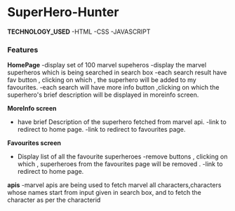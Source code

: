 # SuperHero-Hunter

**TECHNOLOGY_USED**
    -HTML
    -CSS
    -JAVASCRIPT

### Features
**HomePage**
   -display set of 100 marvel supeheros
   -display the marvel superheros which is being searched in search box 
   -each search result have fav button , clicking on which , the superhero will be added to my favourites.
   -each search will have more info button ,clicking on which the superhero's brief description will be displayed in moreinfo screen.

**MoreInfo screen**
   - have brief Description of the superhero fetched from marvel api. 
   -link to redirect to home page.
   -link to redirect to favourites page.

**Favourites screen**
   - Display list of all the favourite superheroes
   -remove buttons , clicking on which , superheroes from the favourites page will be removed .
   -link to redirect to home page.

**apis**
  -marvel apis are being used to fetch marvel all characters,characters whose names start from input given in search box, and to fetch  the character as per the characterid 
